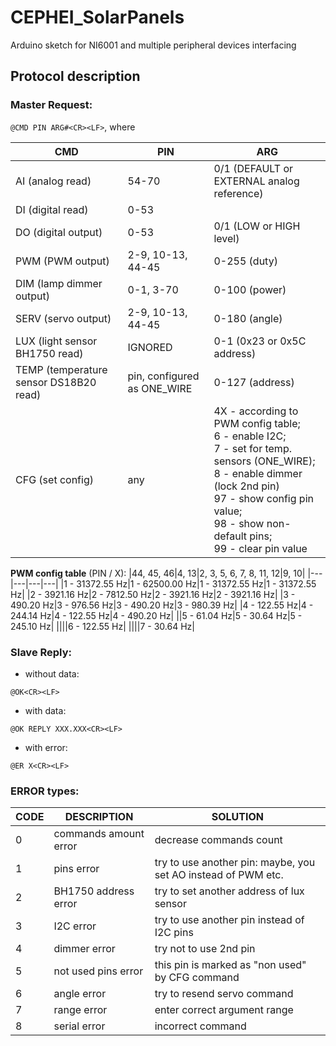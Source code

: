 # CEPHEI_SolarPanels

Arduino sketch for NI6001 and multiple peripheral devices interfacing 

## Protocol description

### Master Request:

`@CMD PIN ARG#<CR><LF>`, where

|**CMD**|**PIN**|**ARG**|
|---|---|---|
|AI (analog read)|54-70|0/1 (DEFAULT or EXTERNAL analog reference)|
|DI (digital read)|0-53||
|DO (digital output)|0-53|0/1 (LOW or HIGH level)|
|PWM (PWM output)|2-9, 10-13, 44-45|0-255 (duty)|
|DIM (lamp dimmer output)|0-1, 3-70|0-100 (power)|
|SERV (servo output)|2-9, 10-13, 44-45|0-180 (angle)|
|LUX (light sensor BH1750 read)|IGNORED|0-1 (0x23 or 0x5C address)|
|TEMP (temperature sensor DS18B20 read)|pin, configured as ONE_WIRE|0-127 (address)|
|CFG (set config)|any|4X - according to PWM config table; <br>6 - enable I2C; <br>7 - set for temp. sensors (ONE_WIRE); <br>8 - enable dimmer (lock 2nd pin)<br>97 - show config  pin value; <br>98 - show non-default pins; <br>99 - clear pin value|

**PWM config table** (PIN / X):
|44, 45, 46|4, 13|2, 3, 5, 6, 7, 8, 11, 12|9, 10|
|---|---|---|---|
|1 - 31372.55 Hz|1 - 62500.00 Hz|1 - 31372.55 Hz|1 - 31372.55 Hz|
|2 - 3921.16 Hz|2 - 7812.50 Hz|2 - 3921.16 Hz|2 - 3921.16 Hz|
|3 - 490.20 Hz|3 - 976.56 Hz|3 - 490.20 Hz|3 - 980.39 Hz|
|4 - 122.55 Hz|4 - 244.14 Hz|4 - 122.55 Hz|4 - 490.20 Hz|
||5 - 61.04 Hz|5 - 30.64 Hz|5 - 245.10 Hz|
||||6 - 122.55 Hz|
||||7 - 30.64 Hz|

### Slave Reply:

* without data:

`@OK<CR><LF>`

* with data:

`@OK REPLY XXX.XXX<CR><LF>`

* with error:

`@ER X<CR><LF>`

### ERROR types:

|**CODE**|**DESCRIPTION**|**SOLUTION**|
|---|---|---|
|0|commands amount error|decrease commands count|
|1|pins error|try to use another pin: maybe, you set AO instead of PWM etc.|
|2|BH1750 address error|try to set another address of lux sensor|
|3|I2C error|try to use another pin instead of I2C pins|
|4|dimmer error|try not to use 2nd pin|
|5|not used pins error|this pin is marked as "non used" by CFG command|
|6|angle error|try to resend servo command|
|7|range error|enter correct argument range|
|8|serial error|incorrect command|
